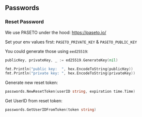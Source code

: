 ## Passwords

### Reset Password

We use PASETO under the hood: https://paseto.io/

Set your env values first: `PASETO_PRIVATE_KEY` & `PASETO_PUBLIC_KEY`

You could generate those using `eed25519`:

```go
publicKey, privateKey, _ := ed25519.GenerateKey(nil)

fmt.Println("public key:  ", hex.EncodeToString(publicKey))
fmt.Println("private key: ", hex.EncodeToString(privateKey))
```

Generate new reset token:
```go
passwords.NewResetToken(userID string, expiration time.Time)
```

Get UserID from reset token:
```go
passwords.GetUserIDFromToken(token string)
```
